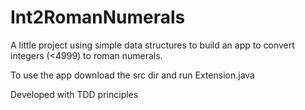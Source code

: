 # Int2RomanNumerals
A little project using simple data structures to build an app to convert integers (<4999) to roman numerals. 

To use the app download the src dir and run Extension.java

Developed with TDD principles
